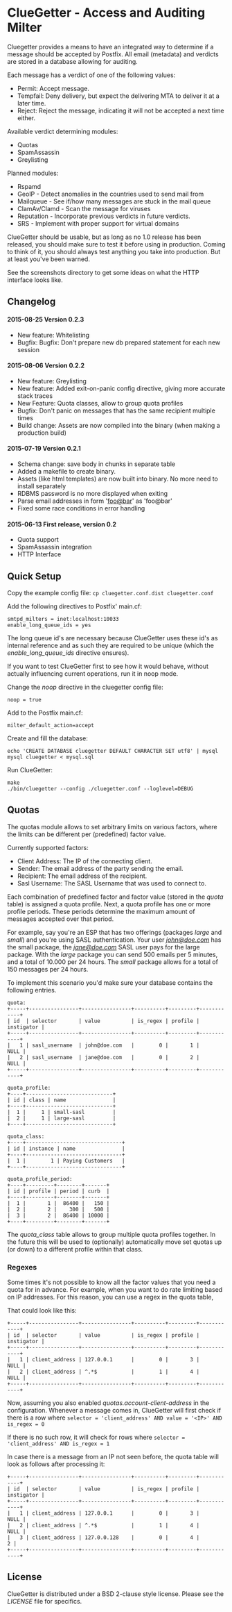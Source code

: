 # ClueGetter - Access and Auditing Milter

Cluegetter provides a means to have an integrated way to determine if a message
should be accepted by Postfix. All email (metadata) and verdicts are stored in a
database allowing for auditing.

Each message has a verdict of one of the following values:
* Permit: Accept message.
* Tempfail: Deny delivery, but expect the delivering MTA to deliver it at a later time.
* Reject: Reject the message, indicating it will not be accepted a next time either.

Available verdict determining modules:
* Quotas
* SpamAssassin
* Greylisting

Planned modules:
* Rspamd
* GeoIP - Detect anomalies in the countries used to send mail from
* Mailqueue - See if/how many messages are stuck in the mail queue
* ClamAv/Clamd - Scan the message for viruses
* Reputation - Incorporate previous verdicts in future verdicts.
* SRS - Implement with proper support for virtual domains

ClueGetter should be usable, but as long as no 1.0 release has been released,
you should make sure to test it before using in production. Coming to think
of it, you should always test anything you take into production. But at
least you've been warned.

See the screenshots directory to get some ideas on what the HTTP interface
looks like.

## Changelog
#### 2015-08-25 Version 0.2.3
* New feature: Whitelisting
* Bugfix: Bugfix: Don't prepare new db prepared statement for each new session

#### 2015-08-06 Version 0.2.2
* New feature: Greylisting
* New feature: Added exit-on-panic config directive, giving more accurate stack traces
* New Feature: Quota classes, allow to group quota profiles
* Bugfix: Don't panic on messages that has the same recipient multiple times
* Build change: Assets are now compiled into the binary (when making a production build)

#### 2015-07-19 Version 0.2.1
* Schema change: save body in chunks in separate table
* Added a makefile to create binary.
* Assets (like html templates) are now built into binary. No more need to install separately
* RDBMS password is no more displayed when exiting
* Parse email addresses in form '<foo@bar>' as 'foo@bar'
* Fixed some race conditions in error handling

#### 2015-06-13 First release, version 0.2
* Quota support
* SpamAssassin integration
* HTTP Interface

## Quick Setup
Copy the example config file:
```cp cluegetter.conf.dist cluegetter.conf```

Add the following directives to Postfix' main.cf:
```
smtpd_milters = inet:localhost:10033
enable_long_queue_ids = yes
  ```

The long queue id's are necessary because ClueGetter uses these id's as internal
reference and as such they are required to be unique (which the
*enable_long_queue_ids* directive ensures).

If you want to test ClueGetter first to see how it would behave, without actually
influencing current operations, run it in noop mode.

Change the *noop* directive in the cluegetter config file:
```
noop = true
  ```
Add to the Postfix main.cf:
```
milter_default_action=accept
```

Create and fill the database:
```
echo 'CREATE DATABASE cluegetter DEFAULT CHARACTER SET utf8' | mysql
mysql cluegetter < mysql.sql
```

Run ClueGetter:
```
make
./bin/cluegetter --config ./cluegetter.conf --loglevel=DEBUG
```

## Quotas
The quotas module allows to set arbitrary limits on various factors, where the
limits can be different per (predefined) factor value.

Currently supported factors:
* Client Address: The IP of the connecting client.
* Sender: The email address of the party sending the email.
* Recipient: The email address of the recipient.
* Sasl Username: The SASL Username that was used to connect to.

Each combination of predefined factor and factor value (stored in the *quota*
table) is assigned a quota profile. Next, a quota profile has one or more profile
periods. These periods determine the maximum amount of messages accepted over
that period.

For example, say you're an ESP that has two offerings (packages *large* and
*small*) and you're using SASL authentication. Your user *john@doe.com*
has the small package, the *jane@doe.com* SASL user pays for the large
package. With the *large* package you can send 500 emails per 5 minutes, and
a total of 10.000 per 24 hours. The *small* package allows for a total of 150
messages per 24 hours.

To implement this scenario you'd make sure your database contains the following
entries.
```
quota:
+-----+----------------+----------------+----------+---------+------------+
| id  | selector       | value          | is_regex | profile | instigator |
+-----+----------------+----------------+----------+---------+------------+
|   1 | sasl_username  | john@doe.com   |        0 |       1 |       NULL |
|   2 | sasl_username  | jane@doe.com   |        0 |       2 |       NULL |
+-----+----------------+----------------+----------+---------+------------+

quota_profile:
+----+----------------------------+
| id | class | name               |
+----+----------------------------+
|  1 |     1 | small-sasl         |
|  2 |     1 | large-sasl         |
+----+----------------------------+

quota_class:
+----+-------------------------------+
| id | instance | name               |
+----+-------------------------------+
|  1 |        1 | Paying Customers   |
+----+-------------------------------+

quota_profile_period:
+----+---------+--------+-------+
| id | profile | period | curb  |
+----+---------+--------+-------+
|  1 |       1 |  86400 |   150 |
|  2 |       2 |    300 |   500 |
|  3 |       2 |  86400 | 10000 |
+----+---------+--------+-------+
```

The *quota_class* table allows to group multiple quota profiles together. In the
future this will be used to (optionally) automatically move set quotas up (or
down) to a different profile within that class.

### Regexes
Some times it's not possible to know all the factor values that you need a quota
for in advance. For example, when you want to do rate limiting based on IP
addresses. For this reason, you can use a regex in the quota table,

That could look like this:
```
+-----+----------------+----------------+----------+---------+------------+
| id  | selector       | value          | is_regex | profile | instigator |
+-----+----------------+----------------+----------+---------+------------+
|   1 | client_address | 127.0.0.1      |        0 |       3 |       NULL |
|   2 | client_address | ^.*$           |        1 |       4 |       NULL |
+-----+----------------+----------------+----------+---------+------------+
```

Now, assuming you also enabled *quotas.account-client-address* in the
configuration. Whenever a message comes in, ClueGetter will first check if there
is a row where
```selector = 'client_address' AND value = '<IP>' AND is_regex = 0```

If there is no such row, it will check for rows where
```selector = 'client_address' AND is_regex = 1```

In case there is a message from an IP not seen before, the quota table will look
as follows after processing it:
```
+-----+----------------+----------------+----------+---------+------------+
| id  | selector       | value          | is_regex | profile | instigator |
+-----+----------------+----------------+----------+---------+------------+
|   1 | client_address | 127.0.0.1      |        0 |       3 |       NULL |
|   2 | client_address | ^.*$           |        1 |       4 |       NULL |
|   3 | client_address | 127.0.0.128    |        0 |       4 |          2 |
+-----+----------------+----------------+----------+---------+------------+
```

## License

ClueGetter is distributed under a BSD 2-clause style license.
Please see the *LICENSE* file for specifics.
